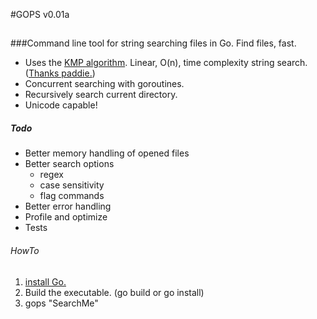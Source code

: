 #GOPS v0.01a
## 

###Command line tool for string searching files in Go. Find files, fast.

* Uses the [KMP algorithm](http://en.wikipedia.org/wiki/Knuth%E2%80%93Morris%E2%80%93Pratt_algorithm). Linear, O(n), time complexity string search. ([Thanks paddie.](https://github.com/paddie/gokmp))
* Concurrent searching with goroutines.
* Recursively search current directory.
* Unicode capable!

##### Todo
* Better memory handling of opened files
* Better search options
  * regex
  * case sensitivity
  * flag commands
* Better error handling
* Profile and optimize
* Tests


###### HowTo

1. [install Go.](http://golang.org/doc/install)
2. Build the executable. (go build or go install)
3. gops "SearchMe"

